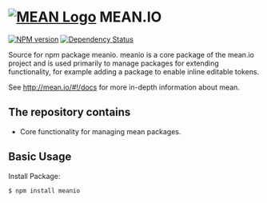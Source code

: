 # [![MEAN Logo](http://www.mean.io/img/logos/meanlogo.png)](http://mean.io/) MEAN.IO

[![NPM version](https://badge.fury.io/js/meanio.svg)](http://badge.fury.io/js/meanio)
[![Dependency Status](https://david-dm.org/linnovate/mean-cli.svg)](https://david-dm.org/linnovate/meanio)

Source for npm package meanio. meanio is a core package of the mean.io project and is used primarily to manage packages for extending functionality, for example adding a package to enable inline editable tokens. 

See http://mean.io/#!/docs for more in-depth information about mean.

## The repository contains
* Core functionality for managing mean packages.

## Basic Usage

  Install Package:

    $ npm install meanio
